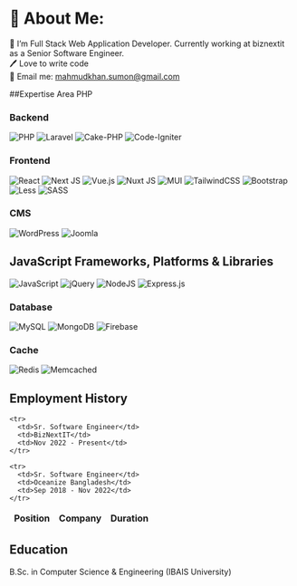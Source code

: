 # 💫 About Me:
🔭 I’m Full Stack Web Application Developer. Currently working at biznextit as a Senior Software Engineer. <br>
🖊️ Love to write code<br>
📧 Email me: mahmudkhan.sumon@gmail.com<br>

##Expertise Area
PHP

### Backend
![PHP](https://img.shields.io/badge/php-%23777BB4.svg?style=for-the-badge&logo=php&logoColor=white) 
![Laravel](https://img.shields.io/badge/laravel-%23FF2D20.svg?style=for-the-badge&logo=laravel&logoColor=white) 
![Cake-PHP](https://img.shields.io/badge/%20-CakePHP-maroon?style=for-the-badge&logo=cakephp&logoColor=white)
![Code-Igniter](https://img.shields.io/badge/CodeIgniter-%23EF4223.svg?style=for-the-badge&logo=codeIgniter&logoColor=white)

### Frontend 
![React](https://img.shields.io/badge/react-%2320232a.svg?style=for-the-badge&logo=react&logoColor=%2361DAFB) 
![Next JS](https://img.shields.io/badge/Next-black?style=for-the-badge&logo=next.js&logoColor=white) 
![Vue.js](https://img.shields.io/badge/vue.js-%2335495e.svg?style=for-the-badge&logo=vuedotjs&logoColor=%234FC08D) 
![Nuxt JS](https://img.shields.io/badge/Nuxt-002E3B?style=for-the-badge&logo=nuxt.js&logoColor=#00DC82)
![MUI](https://img.shields.io/badge/MUI-%230081CB.svg?style=for-the-badge&logo=mui&logoColor=white)
![TailwindCSS](https://img.shields.io/badge/tailwindcss-%2338B2AC.svg?style=for-the-badge&logo=tailwind-css&logoColor=white)
![Bootstrap](https://img.shields.io/badge/bootstrap-%238511FA.svg?style=for-the-badge&logo=bootstrap&logoColor=white)
![Less](https://img.shields.io/badge/less-2B4C80?style=for-the-badge&logo=less&logoColor=white)
![SASS](https://img.shields.io/badge/SASS-hotpink.svg?style=for-the-badge&logo=SASS&logoColor=white) 

### CMS
![WordPress](https://img.shields.io/badge/WordPress-%23117AC9.svg?style=for-the-badge&logo=WordPress&logoColor=white) 
![Joomla](https://img.shields.io/badge/joomla-%235091CD.svg?style=for-the-badge&logo=joomla&logoColor=white) 

## JavaScript Frameworks, Platforms & Libraries
![JavaScript](https://img.shields.io/badge/javascript-%23323330.svg?style=for-the-badge&logo=javascript&logoColor=%23F7DF1E)
![jQuery](https://img.shields.io/badge/jquery-%230769AD.svg?style=for-the-badge&logo=jquery&logoColor=white)
![NodeJS](https://img.shields.io/badge/node.js-6DA55F?style=for-the-badge&logo=node.js&logoColor=white) 
![Express.js](https://img.shields.io/badge/express.js-%23404d59.svg?style=for-the-badge&logo=express&logoColor=%2361DAFB) 

### Database
![MySQL](https://img.shields.io/badge/mysql-%2300000f.svg?style=for-the-badge&logo=mysql&logoColor=white) 
![MongoDB](https://img.shields.io/badge/MongoDB-%234ea94b.svg?style=for-the-badge&logo=mongodb&logoColor=white)
![Firebase](https://img.shields.io/badge/firebase-%23039BE5.svg?style=for-the-badge&logo=firebase)


### Cache
![Redis](https://img.shields.io/badge/redis-%23DD0031.svg?style=for-the-badge&logo=redis&logoColor=white)
![Memcached](https://img.shields.io/badge/%20-Memcached-black?style=for-the-badge&logo=memcached&logoColor=white)

## Employment History

<table>
  <thead align="center">
    <tr border: none;>
      <td><b>Position</b></td>
      <td><b>Company</b></td>
      <td><b>Duration</b></td>
    </tr>
  </thead>
  <tbody>

    <tr>
      <td>Sr. Software Engineer</td>
      <td>BizNextIT</td>
      <td>Nov 2022 - Present</td>
    </tr>

    <tr>
      <td>Sr. Software Engineer</td>
      <td>Oceanize Bangladesh</td>
      <td>Sep 2018 - Nov 2022</td>
    </tr>

  </tbody>
</table>

## Education
B.Sc. in Computer Science & Engineering (IBAIS University)
